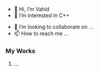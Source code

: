 - 👋 Hi, I’m Vahid
- 👀 I’m interested in C++
<!-- - 🌱 I’m currently learning ... -->
- 💞️ I’m looking to collaborate on ...
- 📫 How to reach me ...

<!---
vahiddini/vahiddini is a ✨ special ✨ repository because its `README.md` (this file) appears on your GitHub profile.
You can click the Preview link to take a look at your changes.
--->
### My Works
1. ...
